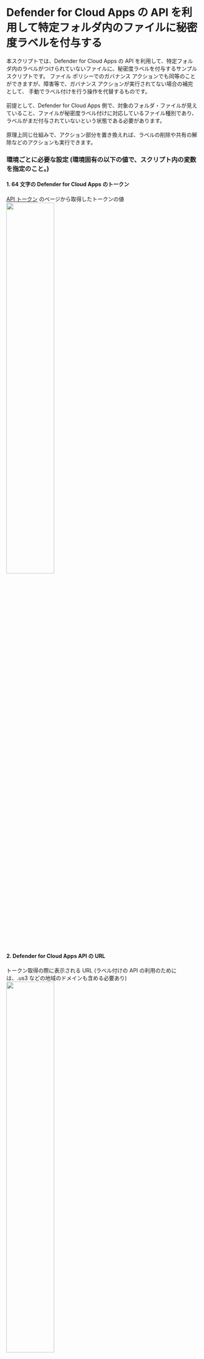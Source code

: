 # Defender for Cloud Apps の API を利用して特定フォルダ内のファイルに秘密度ラベルを付与する
本スクリプトでは、Defender for Cloud Apps の API を利用して、特定フォルダ内のラベルがつけられていないファイルに、秘密度ラベルを付与するサンプル スクリプトです。
ファイル ポリシーでのガバナンス アクションでも同等のことができますが、障害等で、ガバナンス アクションが実行されてない場合の補完として、
手動でラベル付けを行う操作を代替するものです。<br/>
<br/>
前提として、Defender for Cloud Apps 側で、対象のフォルダ・ファイルが見えていること、ファイルが秘密度ラベル付けに対応しているファイル種別であり、ラベルがまだ付与されていないという状態である必要があります。<br/>
<br/>
原理上同じ仕組みで、アクション部分を置き換えれば、ラベルの削除や共有の解除などのアクションも実行できます。

### 環境ごとに必要な設定 (環境固有の以下の値で、スクリプト内の変数を指定のこと。)
#### 1. 64 文字の Defender for Cloud Apps のトークン
[API トークン](https://security.microsoft.com/cloudapps/settings?tabid=apiTokens) のページから取得したトークンの値<br/>
<img src="https://github.com/YoshihiroIchinose/E5Comp/blob/main/img/MDA_Autolabel4.png" width="50%">  
#### 2. Defender for Cloud Apps API の URL
トークン取得の際に表示される URL (ラベル付けの API の利用のためには、.us3 などの地域のドメインも含める必要あり)<br/>
<img src="https://github.com/YoshihiroIchinose/E5Comp/blob/main/img/MDA_Autolabel3.png" width="50%">  
#### 3. 対象とするアプリのインスタンス番号
ファイル ページなどからアプリをクリックした際に表示されるアプリのページの URL で /service-app/ の後に続く 5-7 桁ほどの数字<br/>
<img src="https://github.com/YoshihiroIchinose/E5Comp/blob/main/img/MDA_Autolabel1.png" width="50%">  
#### 4. 対象とするフォルダのファイル ID
ファイル ページで、対象としたいファルダの詳細情報の中にある "ファイル ID" の値<br/>
対象としたいファイルの詳細情報から "階層を表示" を選択して、フォルダの詳細情報を表示することでも、<br/>
フォルダの　"ファイル ID" の値を確認可能<br/>
SPO/OD4B の場合、"736e3abc-13d1-44fe-9aed-3b56f9878ead|d286c00e-de8e-4eb1-9881-61bd97a69abc" のような表記<br/>
Box の場合、"239616417475" のような表記<br/>
<img src="https://github.com/YoshihiroIchinose/E5Comp/blob/main/img/MDA_Autolabel2.png" width="50%">
#### 5. 付与する秘密度ラベルの表示名

### 必要に応じて調整する項目
1. 一度のクエリで取得するアイテム数 (本スクリプトでは、更新日時の降順で 100 )
2. ラベル付けの対象とするファイルの更新日時の範囲 (本スクリプトでは、直近 1-24 時間前の間に更新されたファイルを対象)
   
## 本スクリプトの処理内容
1. 秘密度ラベル一覧を取得し、秘密度ラベルの ID を取得する
2. 指定されたフォルダ内のサブ フォルダを再帰的にクエリし、対象となるサブ フォルダを特定する
3. 対象となるフォルダの直下にある更新日時が対象の範囲で、秘密度ラベルが付与されていないファイルをすべて取得する
4. 対象となるファイルに対して、ラベル付け操作をキックする

### スクリプト本体
~~~PowerShell
#<--Parameters
#should be replaced by the tenant domain and URL, which can be found when you get a MDA API Token
$baseUrl="xxxxxx.us3.portal.cloudappsecurity.com"

#64 chacters, should be obtained via MDA API Token page
$Token="xxxxxxxxxxxxx"

#Label name to apply
$labelname="Confidential"

#Targeted app instance, which can be identified in a URL string as 5 digits number after "/service-app/" when you click an app name at MDA File page
$instance="20892"

#Targeted folders as a array, which can be identified at MDA File page as a "File ID" of the folder
#Folder in SPO/OD4B is like "736e3abc-13d1-44fe-9aed-3b56f9878ead|d286c00e-de8e-4eb1-9881-61bd97a69abc"
#Folder in Box is like "239616417475"
$folders=@("736e3762-13d1-44fe-9aed-3b56f9878ead|d286c00e-de8e-4eb1-9881-61bd97a608e3")
#Parameters-->

#scope of target files specified by time range of modified data and the number of files
$s=[datetimeoffset]::Now.AddHours(-24).ToUnixTimeMilliseconds()
$e=[datetimeoffset]::Now.AddHours(-1).ToUnixTimeMilliseconds()
$ResultSetSize=100

#Global variables
$targetFiles=@() 
$targetFolders=@()
$headers=@{"Authorization" = "Token "+$Token}

Function GetLabel($labelName){#For getting the label ID by a label name
	$Uri="https://"+$global:baseUrl+"/api/v1/get_rms_encryption_labels/"
	$res=Invoke-RestMethod -Uri $Uri -Method "Get" -Headers $global:headers
	Start-Sleep -Seconds 1
	foreach($l in $res.data){
		If($l.name.equals($labelName)){
			return $l.id
		}
	}
	return $null
}

Function GetFoldersRecursive($parent){#Get folders recursively under a spcified folder
	"Get folders from " + $parent
	$filter='{"parentFolder":{"eq":["'+$parent+'"]},"fileType":{"eq":[6]},"instance":{"eq":['+$global:instance+']}}'
	$batchSize=100 
	$Uri="https://"+$global:baseUrl+"/api/v1/files/"
	
	$loopcount = [int][Math]::Ceiling($global:ResultSetSize / $batchSize)
	$output=@()
	For($i=0;$i -lt $loopcount; $i++){
	    $limit=$batchSize
	    if($loopcount -1 -eq $i){$limit=$ResultSetSize % $batchSize}
	    if($limit -eq 0){$limit=$batchSize}
	    $Body=@{
    		    "skip"=0 + $i*$batchSize
		        "limit"=$limit
		        "filters"=$filter
		        "sortField"="modifiedDate"
		        "sortDirection"="desc"
		    }
	    $res=Invoke-RestMethod -Uri $Uri -Method "Post" -Headers $global:headers -Body $Body
   	    "Loop: $i, From " +$i*$batchSize +", " + $res.data.Count +" folders"
	    Start-Sleep -Seconds 1
	    $output+=$res.data
	    if($res.data.Count -lt $batchsize){break}
    }
    "Retrieved " +$output.count+" folders"
    foreach($item in $output){
        if($item.isFolder){
            $global:targetFolders+=$item._id
            GetFoldersRecursive($item._id)
        }
     }
}

Function GetFolderItems($parent){#Get recent files directly under a spcified folder
	"Get files from " + $parent
	$filter='{"modifiedDate":{"range":[{"start":'+$global:s+',"end":'+$global:e+'}]},"fileType":{"neq":[6]},"fileLabels":{"isnotset":true},'
   	$filter+='"parentFolder":{"eq":["'+$parent+'"]},"instance":{"eq":['+$global:instance+']}}'
	$batchSize=100 
	$Uri="https://"+$global:baseUrl+"/api/v1/files/"
	
	$loopcount = [int][Math]::Ceiling($global:ResultSetSize / $batchSize)
	$output=@()
	For($i=0;$i -lt $loopcount; $i++){
	    $limit=$batchSize
	    if($loopcount -1 -eq $i){$limit=$ResultSetSize % $batchSize}
	    if($limit -eq 0){$limit=$batchSize}
	
	    $Body=@{
		    "skip"=0 + $i*$batchSize
		    "limit"=$limit
		    "filters"=$filter
		    "sortField"="modifiedDate"
		    "sortDirection"="desc"
		    }
	    $res=Invoke-RestMethod -Uri $Uri -Method "Post" -Headers $global:headers -Body $Body
	    "Loop: $i, From " +$i*$batchSize +", " + $res.data.Count +" items"
　　　　　　　Start-Sleep -Seconds 1
	    $output+=$res.data
	    if($res.data.Count -lt $batchsize){break}
    }
    "Retrieved " +$output.count+" files"
    foreach($item in $output){
		Foreach($act in $item.actions){
		    If($act.task_name -eq "RmsProtectTask"){#Find files which have a RmsProtectTask action
		    	"Found non-labeled file " + $item.Name
			    $global:targetFiles+=$item 
			    break
    	   		 }
		}
	}
}

#Get the label id by a specified label name
$label=GetLabel($labelname)
if($label -eq $null){
    "Error. The spcified Label is not found."
    exit
}

#Get all subfolders under specified folders
foreach ($f in $folders){
    GetFoldersRecursive($f)
}
$allFolders=$folders+$targetFolders
"---------------"
"Total folders: "+$allFolders.count
"               "
#Get all files without a label which can be labeled in targetfolders
foreach ($f in $allFolders){
    GetFolderItems($f)
}
"---------------"
"Total files to be labeled: "+$targetFiles.count
"               "

#Kick maunal labelings for all targeted files
foreach($f in $targetFiles){
    $Uri="https://"+$global:baseUrl+"/api/v1/files/bulk_governance/"
    #Prepare request body as a text because its order matters
    $Body='{"task_name":"RmsProtectTask",'
    $Body+='"entities":[{"id":"'+$f._id+'","appId":'+$f.appId+'}],'
    $Body+='"params":{"labelId":"'+$label+'"}}'
    "Apply the label to: " + $f.Name
    Invoke-RestMethod -Uri $Uri -Method "Post" -Headers $headers -Body $Body
    Start-Sleep -Seconds 1
}
~~~
## Azure Automation 上での実行結果のアウトプット
### Box 上のファイル
<img src="https://github.com/YoshihiroIchinose/E5Comp/blob/main/img/MDA_AutoLabel.png" width="50%"> 

### SPO 上のファイル
<img src="https://github.com/YoshihiroIchinose/E5Comp/blob/main/img/MDA_Autolabel5.png" width="50%"> 

### ラベル付けの履歴
ラベル付け操作の結果および履歴はガバナンス ログで確認可能
### SPO 上のファイル
<img src="https://github.com/YoshihiroIchinose/E5Comp/blob/main/img/MDA_Autolabel6.png" width="50%"> 

